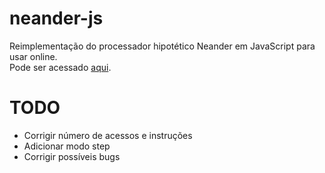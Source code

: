 # neander-js
Reimplementação do processador hipotético Neander em JavaScript para usar online.
<br>
Pode ser acessado [aqui](https://reonardoleis.github.io/neanderjs).

# TODO
- Corrigir número de acessos e instruções
- Adicionar modo step
- Corrigir possíveis bugs
